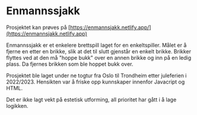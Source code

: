 # Enmannssjakk

Prosjektet kan prøves på [https://enmannsjakk.netlify.app/](https://enmannsjakk.netlify.app)

Enmannssjakk er et enkelere brettspill laget for en enkeltspiller. Målet er å fjerne en etter en brikke, slik at det til slutt gjenstår en enkelt brikke. Brikker flyttes ved at den må "hoppe bukk" over en annen brikke og inn på en ledig plass. Da fjernes brikken som ble hoppet bukk over.

Prosjektet ble laget under ne togtur fra Oslo til Trondheim etter juleferien i 2022/2023. Hensikten var å friske opp kunnskaper innenfor Javacript og HTML.

Det er ikke lagt vekt på estetisk utforming, all prioritet har gått i å lage logikken.

